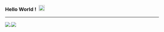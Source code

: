 ### Hello World ! &nbsp;<img src="https://github.com/TheDudeThatCode/TheDudeThatCode/blob/master/Assets/Earth.gif" width =20px/>
<hr>




<a href="https://github.com/Anirudh906/Anirudh906">
  <img align="center" src="https://github-readme-stats.vercel.app/api?username=Anirudh906&show_icons=true&theme=radical" />
</a>
<a href="https://github.com/Anirudh906/Anirudh906">
  <img align="center" src="https://github-readme-stats.vercel.app/api/top-langs/?username=Anirudh906&layout=compact" />
</a>
<!--
**Anirudh906/Anirudh906** is a ✨ _special_ ✨ repository because its `README.md` (this file) appears on your GitHub profile.

Here are some ideas to get you started:

- 🔭 I’m currently working on ...
- 🌱 I’m currently learning ...
- 👯 I’m looking to collaborate on ...
- 🤔 I’m looking for help with ...
- 💬 Ask me about ...
- 📫 How to reach me: ...
- 😄 Pronouns: ...
- ⚡ Fun fact: ...
-->
